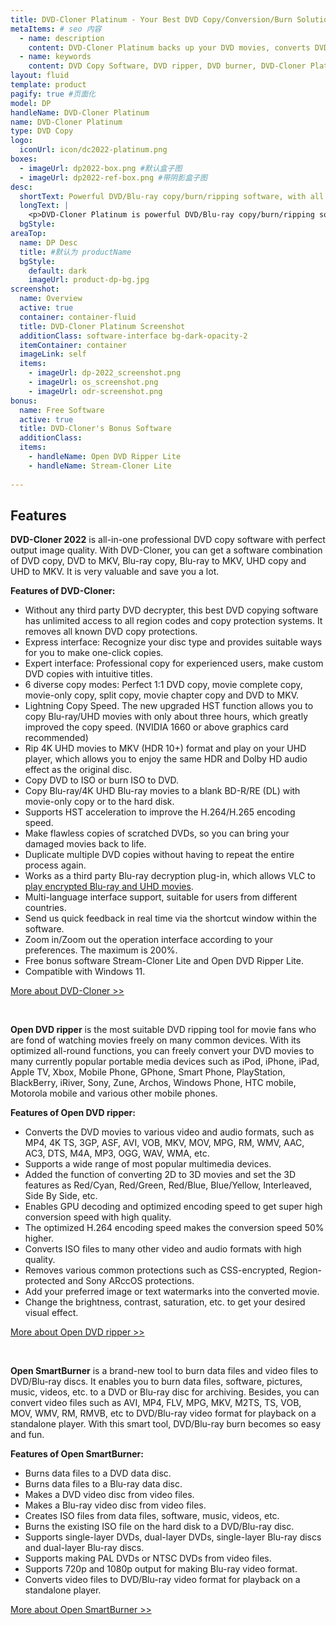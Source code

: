```yaml
---
title: DVD-Cloner Platinum - Your Best DVD Copy/Conversion/Burn Solution 
metaItems: # seo 内容
  - name: description
    content: DVD-Cloner Platinum backs up your DVD movies, converts DVD movies to various video and audio formats, burns data and video files to blank DVD/Blu-ray discs. Your Best DVD Copy/Conversion/Burn Software
  - name: keywords
    content: DVD Copy Software, DVD ripper, DVD burner, DVD-Cloner Platinum
layout: fluid
template: product
pagify: true #页面化
model: DP
handleName: DVD-Cloner Platinum
name: DVD-Cloner Platinum
type: DVD Copy 
logo:
  iconUrl: icon/dc2022-platinum.png
boxes:
  - imageUrl: dp2022-box.png #默认盒子图
  - imageUrl: dp2022-ref-box.png #带阴影盒子图
desc:
  shortText: Powerful DVD/Blu-ray copy/burn/ripping software, with all the features of DVD-Cloner, Open DVD ripper and Open SmartBurner.
  longText: |    
    <p>DVD-Cloner Platinum is powerful DVD/Blu-ray copy/burn/ripping software, with all the features of DVD-Cloner, Open DVD ripper and Open SmartBurner. It's a user-friendly program with excellent output quality. As an enhanced bundle for DVD and Blu-ray backup solutions, it enables you to copy, back up, clone and burn your DVD and Blu-ray collections, rip DVD to various video and audio formats, convert Blu-ray to MKV format or burn video files onto blank DVD/Blu-ray discs. Give it a try and you'll find your ideal multimedia solution!</p><p><strong>Key features:</strong></p><ul><li>6 diverse DVD copy modes</li><li>Copy Blu-ray/4K UHD Blu-ray to a blank BD-R/RE (DL) or to the hard disk</li><li>Rip Blu-ray/UHD movies to MKV format for easy storage</li><li>Rip DVD movies to various video and audio formats</li><li>Burn various data and video files to a blank DVD/Blu-ray disc</li><li>Compatible with Windows 11</li></ul>
  bgStyle: 
areaTop:
  name: DP Desc
  title: #默认为 productName
  bgStyle: 
    default: dark
    imageUrl: product-dp-bg.jpg
screenshot:
  name: Overview
  active: true
  container: container-fluid
  title: DVD-Cloner Platinum Screenshot
  additionClass: software-interface bg-dark-opacity-2
  itemContainer: container
  imageLink: self
  items:
    - imageUrl: dp-2022_screenshot.png
    - imageUrl: os_screenshot.png
    - imageUrl: odr-screenshot.png
bonus: 
  name: Free Software
  active: true
  title: DVD-Cloner's Bonus Software
  additionClass:
  items:
    - handleName: Open DVD Ripper Lite
    - handleName: Stream-Cloner Lite 
        
---
```


## Features

**DVD-Cloner 2022** is all-in-one professional DVD copy software with perfect output image quality. With DVD-Cloner, you can get a software combination of DVD copy, DVD to MKV, Blu-ray copy, Blu-ray to MKV, UHD copy and UHD to MKV. It is very valuable and save you a lot.

**Features of DVD-Cloner:**

*   Without any third party DVD decrypter, this best DVD copying software has unlimited access to all region codes and copy protection systems. It removes all known DVD copy protections.
*   Express interface: Recognize your disc type and provides suitable ways for you to make one-click copies.
*   Expert interface: Professional copy for experienced users, make custom DVD copies with intuitive titles.
*   6 diverse copy modes: Perfect 1:1 DVD copy, movie complete copy, movie-only copy, split copy, movie chapter copy and DVD to MKV.
*   Lightning Copy Speed. The new upgraded HST function allows you to copy Blu-ray/UHD movies with only about three hours, which greatly improved the copy speed. (NVIDIA 1660 or above graphics card recommended)
*   Rip 4K UHD movies to MKV (HDR 10+) format and play on your UHD player, which allows you to enjoy the same HDR and Dolby HD audio effect as the original disc.
*   Copy DVD to ISO or burn ISO to DVD.
*   Copy Blu-ray/4K UHD Blu-ray movies to a blank BD-R/RE (DL) with movie-only copy or to the hard disk.
*   Supports HST acceleration to improve the H.264/H.265 encoding speed.
*   Make flawless copies of scratched DVDs, so you can bring your damaged movies back to life.
*   Duplicate multiple DVD copies without having to repeat the entire process again.
*   Works as a third party Blu-ray decryption plug-in, which allows VLC to [play encrypted Blu-ray and UHD movies](https://www.dvd-cloner.com/knowledge/How_to_use_VLC_Media_Player_to_play_Blu-ray_or_4K_UHD_disc_438.html).
*   Multi-language interface support, suitable for users from different countries.
*   Send us quick feedback in real time via the shortcut window within the software.
*   Zoom in/Zoom out the operation interface according to your preferences. The maximum is 200%.
*   Free bonus software Stream-Cloner Lite and Open DVD Ripper Lite.
*   Compatible with Windows 11.

[More about DVD-Cloner &gt;&gt;](/dvd-cloner/)

&nbsp;

**Open DVD ripper** is the most suitable DVD ripping tool for movie fans who are fond of watching movies freely on many common devices. With its optimized all-round functions, you can freely convert your DVD movies to many currently popular portable media devices such as iPod, iPhone, iPad, Apple TV, Xbox, Mobile Phone, GPhone, Smart Phone, PlayStation, BlackBerry, iRiver, Sony, Zune, Archos, Windows Phone, HTC mobile, Motorola mobile and various other mobile phones.

**Features of Open DVD ripper:**

*   Converts the DVD movies to various video and audio formats, such as MP4, 4K TS, 3GP, ASF, AVI, VOB, MKV, MOV, MPG, RM, WMV, AAC, AC3, DTS, M4A, MP3, OGG, WAV, WMA, etc.
*   Supports a wide range of most popular multimedia devices.
*   Added the function of converting 2D to 3D movies and set the 3D features as Red/Cyan, Red/Green, Red/Blue, Blue/Yellow, Interleaved, Side By Side, etc.
*   Enables GPU decoding and optimized encoding speed to get super high conversion speed with high quality.
*   The optimized H.264 encoding speed makes the conversion speed 50% higher.
*   Converts ISO files to many other video and audio formats with high quality.
*   Removes various common protections such as CSS-encrypted, Region-protected and Sony ARccOS protections.
*   Add your preferred image or text watermarks into the converted movie.
*   Change the brightness, contrast, saturation, etc. to get your desired visual effect.

[More about Open DVD ripper &gt;&gt;](http://www.open-dvd-ripper.com)

&nbsp;

**Open SmartBurner** is a brand-new tool to burn data files and video files to DVD/Blu-ray discs. It enables you to burn data files, software, pictures, music, videos, etc. to a DVD or Blu-ray disc for archiving. Besides, you can convert video files such as AVI, MP4, FLV, MPG, MKV, M2TS, TS, VOB, MOV, WMV, RM, RMVB, etc to DVD/Blu-ray video format for playback on a standalone player. With this smart tool, DVD/Blu-ray burn becomes so easy and fun.

**Features of Open SmartBurner:**

*   Burns data files to a DVD data disc.
*   Burns data files to a Blu-ray data disc.
*   Makes a DVD video disc from video files.
*   Makes a Blu-ray video disc from video files.
*   Creates ISO files from data files, software, music, videos, etc.
*   Burns the existing ISO file on the hard disk to a DVD/Blu-ray disc.
*   Supports single-layer DVDs, dual-layer DVDs, single-layer Blu-ray discs and dual-layer Blu-ray discs.
*   Supports making PAL DVDs or NTSC DVDs from video files.
*   Supports 720p and 1080p output for making Blu-ray video format.
*   Converts video files to DVD/Blu-ray video format for playback on a standalone player.

[More about Open SmartBurner &gt;&gt;](/open-smartburner/)
